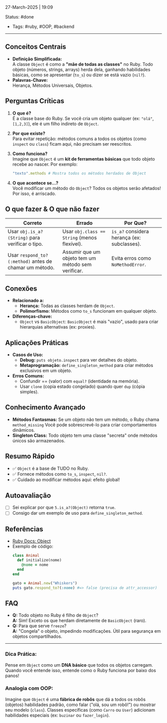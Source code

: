 27-March-2025 | 19:09

Status: #done 
- Tags: #ruby, #OOP, #backend   

---  
## Conceitos Centrais  
- **Definição Simplificada:**  
  A classe `Object` é como a **"mãe de todas as classes"** no Ruby. Todo objeto (números, strings, arrays) herda dela, ganhando habilidades básicas, como se apresentar (`to_s`) ou dizer se está vazio (`nil?`).  
- **Palavras-Chave:**  
  Herança, Métodos Universais, Objetos.  

## Perguntas Críticas  
1. **O que é?**  
   É a classe base do Ruby. Se você cria um objeto qualquer (ex: `"olá"`, `[1,2,3]`), ele é um filho indireto de `Object`.  

2. **Por que existe?**  
   Para evitar repetição: métodos comuns a todos os objetos (como `inspect` ou `class`) ficam aqui, não precisam ser reescritos.  

3. **Como funciona?**  
   Imagine que `Object` é um **kit de ferramentas básicas** que todo objeto recebe ao nascer. Por exemplo:  
   ```ruby  
   "texto".methods # Mostra todos os métodos herdados de Object  
   ```  

4. **O que acontece se...?**  
   Você modificar um método do `Object`? Todos os objetos serão afetados! Por isso, é arriscado.  

## O que fazer & O que não fazer  
| Correto | Errado | Por Que? |  
|---------|--------|----------|  
| Usar `obj.is_a?(String)` para verificar o tipo. | Usar `obj.class == String` (menos flexível). | `is_a?` considera herança (ex: subclasses). |  
| Usar `respond_to?(:method)` antes de chamar um método. | Assumir que um objeto tem um método sem verificar. | Evita erros como `NoMethodError`. |  

## Conexões  
- **Relacionado a:**  
  - **Herança:** Todas as classes herdam de `Object`.  
  - **Polimorfismo:** Métodos como `to_s` funcionam em qualquer objeto.  
- **Diferenças-chave:**  
  - `Object` vs `BasicObject`: `BasicObject` é mais "vazio", usado para criar hierarquias alternativas (ex: proxies).  

## Aplicações Práticas  
- **Casos de Uso:**  
  - **Debug:** `puts objeto.inspect` para ver detalhes do objeto.  
  - **Metaprogramação:** `define_singleton_method` para criar métodos exclusivos em um objeto.  
- **Erros Comuns:**  
  - Confundir == (valor) com `equal?` (identidade na memória).  
  - Usar `clone` (copia estado congelado) quando quer `dup` (cópia simples).  

## Conhecimento Avançado  
- **Métodos Fantasmas:** Se um objeto não tem um método, o Ruby chama `method_missing` Você pode sobrescrevê-lo para criar comportamentos dinâmicos.  
- **Singleton Class:** Todo objeto tem uma classe "secreta" onde métodos únicos são armazenados.  

## Resumo Rápido  
- ✅ `Object` é a base de TUDO no Ruby.  
- ✅ Fornece métodos como `to_s`, `inspect`, `nil?`.  
- ✅ Cuidado ao modificar métodos aqui: efeito global!  

## Autoavaliação  
- [ ] Sei explicar por que `5.is_a?(Object)` retorna `true`.  
- [ ] Consigo dar um exemplo de uso para `define_singleton_method`.  

## Referências  
- [Ruby Docs: Object](https://ruby-doc.org/core/Object.html)  
- Exemplo de código:  
  ```ruby  
  class Animal  
    def initialize(nome)  
      @nome = nome  
    end  
  end  

  gato = Animal.new("Whiskers")  
  puts gato.respond_to?(:nome) #=> false (precisa de attr_accessor)  
  ```  

## FAQ  
- **Q:** Todo objeto no Ruby é filho de `Object`?  
  **A:** Sim! Exceto os que herdam diretamente de `BasicObject` (raro).  
- **Q:** Para que serve `freeze`?  
  **A:** "Congela" o objeto, impedindo modificações. Útil para segurança em objetos compartilhados.  

---  
### **Dica Prática:**  
Pense em `Object` como um **DNA básico** que todos os objetos carregam. Quando você entende isso, entende como o Ruby funciona por baixo dos panos!  

### **Analogia com OOP:**  
Imagine que `Object` é uma **fábrica de robôs** que dá a todos os robôs (objetos) habilidades padrão, como falar ("olá, sou um robô!") ou mostrar seu modelo (`class`). Classes específicas (como `Carro` ou `User`) adicionam habilidades especiais (ex: `buzinar` ou `fazer_login`).